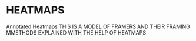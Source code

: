 # HEATMAPS
Annotated Heatmaps
THIS IS A MODEL OF FRAMERS AND THEIR FRAMING MMETHODS EXPLAINED WITH THE HELP OF HEATMAPS
